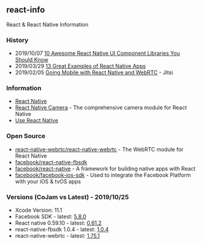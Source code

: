 ## react-info
React &amp; React Native Information


### History
- 2019/10/07 [10 Awesome React Native UI Component Libraries You Should Know](https://medium.com/enappd/10-awesome-react-native-ui-component-libraries-you-should-know-bd7b6bb7e38d)
- 2019/03/29 [13 Great Examples of React Native Apps](https://www.netguru.com/blog/13-great-apps-written-with-react-native)
- 2019/02/05 [Going Mobile with React Native and WebRTC](https://www.slideshare.net/saghul/going-mobile-with-react-native-and-webrtc) - Jitsi


### Information
- [React Native](https://facebook.github.io/react-native/)
- [React Native Camera](https://react-native-community.github.io/react-native-camera/) - The comprehensive camera module for React Native
- [Use React Native](http://www.reactnative.com/)


### Open Source
- [react-native-webrtc/react-native-webrtc](https://github.com/react-native-webrtc/react-native-webrtc) - The WebRTC module for React Native
- [facebook/react-native-fbsdk](https://github.com/facebook/react-native-fbsdk)
- [facebook/react-native](https://github.com/facebook/react-native) - A framework for building native apps with React
- [facebook/facebook-ios-sdk](https://github.com/facebook/facebook-ios-sdk) - Used to integrate the Facebook Platform with your iOS & tvOS apps


### Versions (CoJam vs Latest) - 2019/10/25
- Xcode Version: 11.1
- Facebook SDK - latest: [5.8.0](https://github.com/facebook/facebook-ios-sdk/releases)
- React native 0.59.10 - latest: [0.61.2](https://github.com/facebook/react-native/releases)
- react-native-fbsdk 1.0.4 - latest: [1.0.4](https://github.com/facebook/react-native-fbsdk/releases)
- react-native-webrtc  - latest: [1.75.1](https://github.com/react-native-webrtc/react-native-webrtc/releases)
